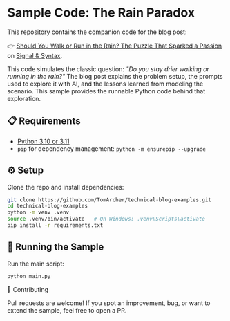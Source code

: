 # Sample Code: The Rain Paradox

This repository contains the companion code for the blog post:

👉 [Should You Walk or Run in the Rain? The Puzzle That Sparked a Passion](https://tomarcher.io/posts/rain-paradox/) on [Signal & Syntax](https://tomarcher.io/).

This code simulates the classic question: *"Do you stay drier walking or running in the rain?"*  The blog post explains the problem setup, the prompts used to explore it with AI, and the lessons learned from modeling the scenario. This sample provides the runnable Python code behind that exploration.

## 📋 Requirements

- [Python 3.10 or 3.11](https://www.python.org/downloads/)
- `pip` for dependency management: `python -m ensurepip --upgrade`

## ⚙️ Setup

Clone the repo and install dependencies:

```bash
git clone https://github.com/TomArcher/technical-blog-examples.git
cd technical-blog-examples
python -m venv .venv
source .venv/bin/activate   # On Windows: .venv\Scripts\activate
pip install -r requirements.txt
```

## 🚀 Running the Sample

Run the main script:

```bash
python main.py
```

🤝 Contributing

Pull requests are welcome! If you spot an improvement, bug, or want to extend the sample, feel free to open a PR.
